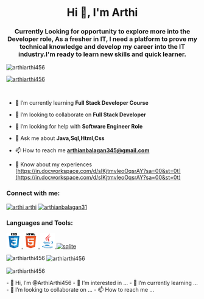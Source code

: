 <h1 align="center">Hi 👋, I'm Arthi</h1>
<h3 align="center">Currently Looking for opportunity to explore more into the Developer role, As a fresher in IT, I need a platform to prove my technical knowledge and develop my career into the IT industry.I'm ready to learn new skills and quick learner.</h3>

<p align="left"> <img src="https://komarev.com/ghpvc/?username=arthiarthi456&label=Profile%20views&color=0e75b6&style=flat" alt="arthiarthi456" /> </p>

<p align="left"> <a href="https://github.com/ryo-ma/github-profile-trophy"><img src="https://github-profile-trophy.vercel.app/?username=arthiarthi456" alt="arthiarthi456" /></a> </p>

<p align="left"> <a href="https://twitter.com/" target="blank"><img src="https://img.shields.io/twitter/follow/?logo=twitter&style=for-the-badge" alt="" /></a> </p>

- 🌱 I’m currently learning **Full Stack Developer Course**

- 👯 I’m looking to collaborate on **Full Stack Developer**

- 🤝 I’m looking for help with **Software Engineer Role**

- 💬 Ask me about **Java,Sql,Html,Css**

- 📫 How to reach me **arthianbalagan345@gmail.com**

- 📄 Know about my experiences [https://in.docworkspace.com/d/sIKjtmvIeoOqsrAY?sa=00&st=0t](https://in.docworkspace.com/d/sIKjtmvIeoOqsrAY?sa=00&st=0t)

<h3 align="left">Connect with me:</h3>
<p align="left">
<a href="https://linkedin.com/in/arthi arthi" target="blank"><img align="center" src="https://raw.githubusercontent.com/rahuldkjain/github-profile-readme-generator/master/src/images/icons/Social/linked-in-alt.svg" alt="arthi arthi" height="30" width="40" /></a>
<a href="https://www.hackerrank.com/arthianbalagan31" target="blank"><img align="center" src="https://raw.githubusercontent.com/rahuldkjain/github-profile-readme-generator/master/src/images/icons/Social/hackerrank.svg" alt="arthianbalagan31" height="30" width="40" /></a>
</p>

<h3 align="left">Languages and Tools:</h3>
<p align="left"> <a href="https://www.w3schools.com/css/" target="_blank" rel="noreferrer"> <img src="https://raw.githubusercontent.com/devicons/devicon/master/icons/css3/css3-original-wordmark.svg" alt="css3" width="40" height="40"/> </a> <a href="https://www.w3.org/html/" target="_blank" rel="noreferrer"> <img src="https://raw.githubusercontent.com/devicons/devicon/master/icons/html5/html5-original-wordmark.svg" alt="html5" width="40" height="40"/> </a> <a href="https://www.java.com" target="_blank" rel="noreferrer"> <img src="https://raw.githubusercontent.com/devicons/devicon/master/icons/java/java-original.svg" alt="java" width="40" height="40"/> </a> <a href="https://www.sqlite.org/" target="_blank" rel="noreferrer"> <img src="https://www.vectorlogo.zone/logos/sqlite/sqlite-icon.svg" alt="sqlite" width="40" height="40"/> </a> </p>

<p><img align="left" src="https://github-readme-stats.vercel.app/api/top-langs?username=arthiarthi456&show_icons=true&locale=en&layout=compact" alt="arthiarthi456" /></p>

<p>&nbsp;<img align="center" src="https://github-readme-stats.vercel.app/api?username=arthiarthi456&show_icons=true&locale=en" alt="arthiarthi456" /></p>

<p><img align="center" src="https://github-readme-streak-stats.herokuapp.com/?user=arthiarthi456&" alt="arthiarthi456" /></p>
- 👋 Hi, I’m @ArthiArthi456
- 👀 I’m interested in ...
- 🌱 I’m currently learning ...
- 💞️ I’m looking to collaborate on ...
- 📫 How to reach me ...

<!---
ArthiArthi456/ArthiArthi456 is a ✨ special ✨ repository because its `README.md` (this file) appears on your GitHub profile.
You can click the Preview link to take a look at your changes.
--->
